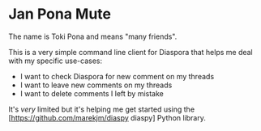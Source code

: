 Jan Pona Mute
=============

The name is Toki Pona and means "many friends".

This is a very simple command line client for Diaspora that helps me
deal with my specific use-cases:

- I want to check Diaspora for new comment on my threads
- I want to leave new comments on my threads
- I want to delete comments I left by mistake

It's *very* limited but it's helping me get started using the
[https://github.com/marekjm/diaspy diaspy] Python library.
